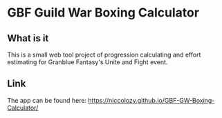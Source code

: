 # GBF Guild War Boxing Calculator

## What is it

This is a small web tool project of progression calculating and effort estimating for Granblue Fantasy's Unite and Fight event.

## Link

The app can be found here: <https://niccolozy.github.io/GBF-GW-Boxing-Calculator/>

